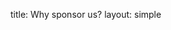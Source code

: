 title: Why sponsor us?
layout: simple

[//]: # (Why should you sponsor?)

[//]: # ()
[//]: # (**Marketing** Do you have a product, service or brand that is loved by or will be loved by the Python developers and forward-thinking entrepreneurs in Europe and the World? Here you can expose your self digitally, on printed material and if you wish meet everyone by having a booth.)

[//]: # ()
[//]: # (**Recruitment** Let's admit, software developers are hard to get, and they are not actively looking for a job themselves. Therefore, to meet and be present for the world's best Python developers at this event is both lucrative and unique.)

[//]: # ()
[//]: # (**Giving Back** Be a community leader and give back to the open-source community Python _is_. As a part of the conference individuals from all countries can apply for grants to make it possible to attend this, for some, life-changing event. The conference must be affordable because many contributors to Python, attendees and speakers would not otherwise be able to attend without sponsorships from the community. Please consider supporting with **any** amount to give everyone involved an opportunity to attend.)

[//]: # ()
[//]: # (**Diversity** Everyone is welcome at PyCon Portugal, should be able to attend this conference and be in their comfort zone while doing so. The Python community puts pride and effort into diversity, respecting each other and *being excellent* to one another. Diversity encapsulates much and we with this conference are proud to embrace it! [Diversity]&#40;https://www.python.org/community/diversity/&#41; is a part of the Python Community's DNA and always will be.)

[//]: # ()
[//]: # (**Networking** If you want to stand out from the crowd with your company, network and seek new potential collaborations and partners, PyCon Portugal is the place to be. Also, with most sponsor packages are tickets included and your employees will, therefore, attend a conference with valuable education from talks and workshops.)

[//]: # ()
[//]: # (<!-- )

[//]: # (See detailed descriptions and custom opportunities in our Sponsorships Brochure:)

[//]: # ()
[//]: # ([<center><button class="btn">Discover the Sponsorship Brochure &#40;PDF&#41;</button></center>]&#40;/static/docs/djc-sponsorship-brochure.pdf&#41;{:target="_blank"})

[//]: # (-->)

[//]: # ()
[//]: # (**We would love to hear your needs and are open for customising the packages to fit your business, brand and organisation. Please contact [sponsors@pycon.pt]&#40;mailto:sponsors@pycon.pt&#41; and we'll get back to you within 24 hours!**)
